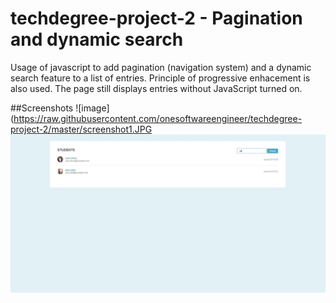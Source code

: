 # techdegree-project-2 - Pagination and dynamic search
Usage of javascript to add pagination (navigation system) and a dynamic search feature to a list of entries.
Principle of progressive enhacement is also used. The page still displays entries without JavaScript turned on.

##Screenshots
![image](https://raw.githubusercontent.com/onesoftwareengineer/techdegree-project-2/master/screenshot1.JPG
![image](https://raw.githubusercontent.com/onesoftwareengineer/techdegree-project-2/master/screenshot2.JPG)
